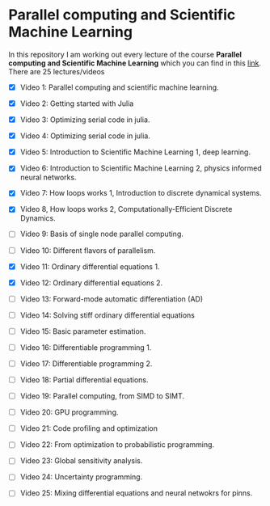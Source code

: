 # Parallel computing and Scientific Machine Learning

In this repository I am working out every lecture of the course **Parallel computing and Scientific Machine Learning** which you can find in this [link](https://www.youtube.com/playlist?list=PLCAl7tjCwWyGjdzOOnlbGnVNZk0kB8VSa). 
There are 25 lectures/videos

- [X] Video 1: Parallel computing and scientific machine learning.
- [X] Video 2: Getting started with Julia
- [X] Video 3: Optimizing serial code in julia.
- [X] Video 4: Optimizing serial code in julia.
- [X] Video 5: Introduction to Scientific Machine Learning 1, deep learning.
- [X] Video 6: Introduction to Scientific Machine Learning 2, physics informed neural networks.
- [X] Video 7: How loops works 1, Introduction to discrete dynamical systems.
- [X] Video 8, How loops works 2, Computationally-Efficient Discrete Dynamics.
- [ ] Video 9: Basis of single node parallel computing.
- [ ] Video 10: Different flavors of parallelism.
- [X] Video 11: Ordinary differential equations 1.
- [X] Video 12: Ordinary differential equations 2.
- [ ] Video 13: Forward-mode automatic differentiation (AD)
- [ ] Video 14: Solving stiff ordinary differential equations
- [ ] Video 15: Basic parameter estimation.
- [ ] Video 16: Differentiable programming 1.
- [ ] Video 17: Differentiable programming 2.
- [ ] Video 18: Partial differential equations.
- [ ] Video 19: Parallel computing, from SIMD to SIMT.
- [ ] Video 20: GPU programming.
- [ ] Video 21: Code profiling and optimization
- [ ] Video 22: From optimization to probabilistic programming.
- [ ] Video 23: Global sensitivity analysis.
- [ ] Video 24: Uncertainty programming.
- [ ] Video 25: Mixing differential equations and neural netwokrs for pinns.
      



